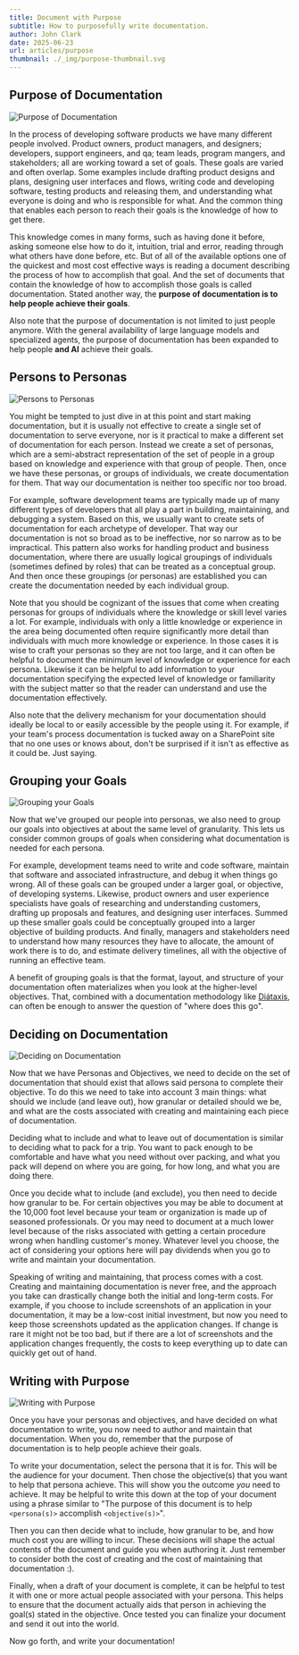 ```yaml
---
title: Document with Purpose
subtitle: How to purposefully write documentation.
author: John Clark
date: 2025-06-23
url: articles/purpose
thumbnail: ./_img/purpose-thumbnail.svg
---
```


## Purpose of Documentation

<div class="portrait">

![Purpose of Documentation](./_img/purpose-purpose.svg)

In the process of developing software products we have many different people involved. Product owners, product managers, and designers; developers, support engineers, and qa; team leads, program mangers, and stakeholders; all are working toward a set of goals. These goals are varied and often overlap. Some examples include drafting product designs and plans, designing user interfaces and flows, writing code and developing software, testing products and releasing them, and understanding what everyone is doing and who is responsible for what. And the common thing that enables each person to reach their goals is the knowledge of how to get there.

This knowledge comes in many forms, such as having done it before, asking someone else how to do it, intuition, trial and error, reading through what others have done before, etc. But of all of the available options one of the quickest and most cost effective ways is reading a document describing the process of how to accomplish that goal. And the set of documents that contain the knowledge of how to accomplish those goals is called documentation. Stated another way, the **purpose of documentation is to help people achieve their goals**.

Also note that the purpose of documentation is not limited to just people anymore. With the general availability of large language models and specialized agents, the purpose of documentation has been expanded to help people __and AI__ achieve their goals.

</div>

## Persons to Personas

<div class="portrait">

![Persons to Personas](./_img/purpose-personas.svg)

You might be tempted to just dive in at this point and start making documentation, but it is usually not effective to create a single set of documentation to serve everyone, nor is it practical to make a different set of documentation for each person. Instead we create a set of personas, which are a semi-abstract representation of the set of people in a group based on knowledge and experience with that group of people. Then, once we have these personas, or groups of individuals, we create documentation for them. That way our documentation is neither too specific nor too broad.

For example, software development teams are typically made up of many different types of developers that all play a part in building, maintaining, and debugging a system. Based on this, we usually want to create sets of documentation for each archetype of developer. That way our documentation is not so broad as to be ineffective, nor so narrow as to be impractical. This pattern also works for handling product and business documentation, where there are usually logical groupings of individuals (sometimes defined by roles) that can be treated as a conceptual group. And then once these groupings (or personas) are established you can create the documentation needed by each individual group.

Note that you should be cognizant of the issues that come when creating personas for groups of individuals where the knowledge or skill level varies a lot. For example, individuals with only a little knowledge or experience in the area being documented often require significantly more detail than individuals with much more knowledge or experience. In those cases it is wise to craft your personas so they are not too large, and it can often be helpful to document the minimum level of knowledge or experience for each persona. Likewise it can be helpful to add information to your documentation specifying the expected level of knowledge or familiarity with the subject matter so that the reader can understand and use the documentation effectively. 

Also note that the delivery mechanism for your documentation should ideally be local to or easily accessible by the people using it. For example, if your team's process documentation is tucked away on a SharePoint site that no one uses or knows about, don't be surprised if it isn't as effective as it could be. Just saying.

</div>

## Grouping your Goals

<div class="portrait">

![Grouping your Goals](./_img/purpose-goals.svg)

Now that we've grouped our people into personas, we also need to group our goals into objectives at about the same level of granularity. This lets us consider common groups of goals when considering what documentation is needed for each persona.

For example, development teams need to write and code software, maintain that software and associated infrastructure, and debug it when things go wrong. All of these goals can be grouped under a larger goal, or objective, of developing systems. Likewise, product owners and user experience specialists have goals of researching and understanding customers, drafting up proposals and features, and designing user interfaces. Summed up these smaller goals could be conceptually grouped into a larger objective of building products. And finally, managers and stakeholders need to understand how many resources they have to allocate, the amount of work there is to do, and estimate delivery timelines, all with the objective of running an effective team.

A benefit of grouping goals is that the format, layout, and structure of your documentation often materializes when you look at the higher-level objectives. That, combined with a documentation methodology like [Diátaxis](https://diataxis.fr/), can often be enough to answer the question of "where does this go".

</div>

## Deciding on Documentation

<div class="portrait">

![Deciding on Documentation](./_img/purpose-deciding.svg)

Now that we have Personas and Objectives, we need to decide on the set of documentation that should exist that allows said persona to complete their objective. To do this we need to take into account 3 main things: what should we include (and leave out), how granular or detailed should we be, and what are the costs associated with creating and maintaining each piece of documentation.

Deciding what to include and what to leave out of documentation is similar to deciding what to pack for a trip. You want to pack enough to be comfortable and have what you need without over packing, and what you pack will depend on where you are going, for how long, and what you are doing there.

Once you decide what to include (and exclude), you then need to decide how granular to be. For certain objectives you may be able to document at the 10,000 foot level because your team or organization is made up of seasoned professionals. Or you may need to document at a much lower level because of the risks associated with getting a certain procedure wrong when handling customer's money. Whatever level you choose, the act of considering your options here will pay dividends when you go to write and maintain your documentation.

Speaking of writing and maintaining, that process comes with a cost. Creating and maintaining documentation is never free, and the approach you take can drastically change both the initial and long-term costs. For example, if you choose to include screenshots of an application in your documentation, it may be a low-cost initial investment, but now you need to keep those screenshots updated as the application changes. If change is rare it might not be too bad, but if there are a lot of screenshots and the application changes frequently, the costs to keep everything up to date can quickly get out of hand.

</div>

## Writing with Purpose

<div class="portrait">

![Writing with Purpose](./_img/purpose-writing.svg)

Once you have your personas and objectives, and have decided on what documentation to write, you now need to author and maintain that documentation. When you do, remember that the purpose of documentation is to help people achieve their goals.

To write your documentation, select the persona that it is for. This will be the audience for your document. Then chose the objective(s) that you want to help that persona achieve. This will show you the outcome _you_ need to achieve. It may be helpful to write this down at the top of your document using a phrase similar to "The purpose of this document is to help `<persona(s)>` accomplish `<objective(s)>`".

Then you can then decide what to include, how granular to be, and how much cost you are willing to incur. These decisions will shape the actual contents of the document and guide you when authoring it. Just remember to consider both the cost of creating and the cost of maintaining that documentation :).

Finally, when a draft of your document is complete, it can be helpful to test it with one or more actual people associated with your persona. This helps to ensure that the document actually aids that person in achieving the goal(s) stated in the objective. Once tested you can finalize your document and send it out into the world.

Now go forth, and write your documentation!

</div>
